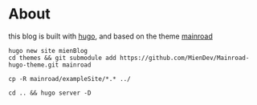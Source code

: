 # About

this blog is built with [hugo](https://gohugo.io/), and based on the theme [mainroad](https://themes.gohugo.io/theme/mainroad/)

```
hugo new site mienBlog
cd themes && git submodule add https://github.com/MienDev/Mainroad-hugo-theme.git mainroad

cp -R mainroad/exampleSite/*.* ../

cd .. && hugo server -D
```